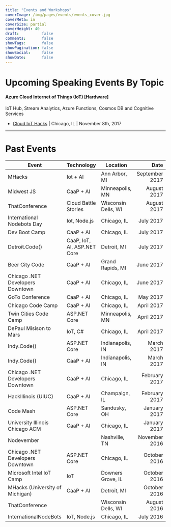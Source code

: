 ```yaml
---
title: "Events and Workshops"
coverImage: /img/pages/events/events_cover.jpg
coverMeta: in
coverSize: partial
coverHeight: 40
draft:          false
comments:       false
showTags:       false
showPagination: false
showSocial:     false
showDate:       false
---
```


# Upcoming Speaking Events By Topic

#### Azure Cloud Internet of Things (IoT) [Hardware]
IoT Hub, Stream Analytics, Azure Functions, Cosmos DB and Cognitive Services

- [Cloud IoT Hacks](http://aka.ms/chicagocloudhacks) | Chicago, IL | November 8th, 2017

<!--
##### Leveling up your bot with language intelligence! (100 - 200)

##### NodeJS and IoT Bots (100 - 200)

##### Cloud Battle Stories (200)
-->

___

# Past Events

|            Event                  |         Technology         |      Location       |      Date     |
|-----------------------------------|----------------------------|---------------------|--------------:|
| MHacks                            | Iot + AI                   | Ann Arbor, MI       | September 2017|
| Midwest JS                        | CaaP + AI                  | Minneapolis, MN     | August 2017   |
| ThatConference                    | Cloud Battle Stories       | Wisconsin Dells, WI | August 2017   |
| International Nodebots Day        | Iot, Node.js               | Chicago, IL         | July 2017     |
| Dev Boot Camp                     | CaaP + AI                  | Chicago, IL         | July 2017     |
| Detroit.Code()                    | CaaP, IoT, AI, ASP.NET Core| Detroit, MI         | July 2017     |
| Beer City Code                    | CaaP + AI                  | Grand Rapids, MI    | June 2017     |
| Chicago .NET Developers Downtown  | CaaP + AI                  | Chicago, IL         | June 2017     |
| GoTo Conference                   | CaaP + AI                  | Chicago, IL         | May 2017      |
| Chicago Code Camp                 | CaaP + AI                  | Chicago, IL         | April 2017    |
| Twin Cities Code Camp             | ASP.NET Core               | Minneapolis, MN     | April 2017    |
| DePaul Misison to Mars            | IoT, C#                    | Chicago, IL         | April 2017    |
| Indy.Code()                       | ASP.NET Core               | Indianapolis, IN    | March 2017    |
| Indy.Code()                       | CaaP + AI                  | Indianapolis, IN    | March 2017    |
| Chicago .NET Developers Downtown  | CaaP + AI                  | Chicago, IL         | February 2017 |
| HackIllinois (UIUC)               | CaaP + AI                  | Champaign, IL       | February 2017 |
| Code Mash                         | ASP.NET Core               | Sandusky, OH        | January 2017  |
| University Illinois Chicago ACM   | CaaP + AI                  | Chicago, IL         | January 2017  |
| Nodevember                        |                            | Nashville, TN       | November 2016 |
| Chicago .NET Developers Downtown  | ASP.NET Core               | Chicago, IL         | October 2016  |
| Microsoft Intel IoT Camp          | IoT                        | Downers Grove, IL   | October 2016  |
| MHacks (University of Michigan)   | CaaP + AI                  | Detroit, MI         | October 2016  |
| ThatConference                    |                            | Wisconsin Dells, WI | August 2016   |
| InternationalNodeBots             | IoT, Node.js               | Chicago, IL         | July 2016     |
